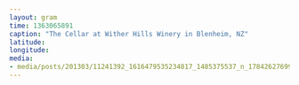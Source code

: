 ```yaml
---
layout: gram
time: 1363065891
caption: "The Cellar at Wither Hills Winery in Blenheim, NZ"
latitude: 
longitude: 
media:
- media/posts/201303/11241392_1616479535234817_1485375537_n_17842627699000351.jpg
---
```

